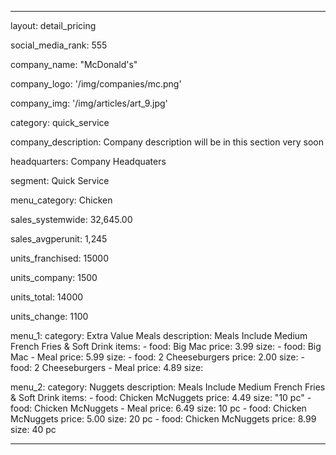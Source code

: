 ---

layout: detail_pricing

social_media_rank: 555

company_name: "McDonald's"

company_logo: '/img/companies/mc.png'

company_img: '/img/articles/art_9.jpg'

category: quick_service

company_description: Company description will be in this section very soon

headquarters: Company Headquaters 

segment: Quick Service

menu_category: Chicken

sales_systemwide: 32,645.00

sales_avgperunit: 1,245

units_franchised: 15000

units_company: 1500

units_total: 14000

units_change: 1100

menu_1:
  category: Extra Value Meals
  description: Meals Include Medium French Fries & Soft Drink
  items:
    - food: Big Mac
      price: 3.99
      size:
    - food: Big Mac - Meal
      price: 5.99
      size:
    - food: 2 Cheeseburgers
      price: 2.00
      size:
    - food: 2 Cheeseburgers - Meal
      price: 4.89
      size:

menu_2:
  category: Nuggets
  description: Meals Include Medium French Fries & Soft Drink
  items:
    - food: Chicken McNuggets
      price: 4.49
      size: "10 pc"
    - food: Chicken McNuggets - Meal
      price: 6.49
      size: 10 pc
    - food: Chicken McNuggets 
      price: 5.00
      size: 20 pc
    - food: Chicken McNuggets
      price: 8.99
      size: 40 pc

---
